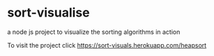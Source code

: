 # sort-visualise
a node js project to visualize the sorting algorithms in action

To visit the project click https://sort-visuals.herokuapp.com/heapsort
